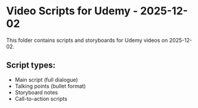 # Video Scripts for Udemy - 2025-12-02

This folder contains scripts and storyboards for Udemy videos on 2025-12-02.

## Script types:
- Main script (full dialogue)
- Talking points (bullet format)
- Storyboard notes
- Call-to-action scripts
